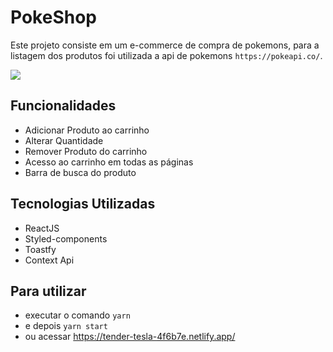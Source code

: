 # PokeShop

Este projeto consiste em um e-commerce de compra de pokemons, para a listagem dos produtos foi utilizada a api de pokemons `https://pokeapi.co/`. 

![](simulacao.gif)




## Funcionalidades 
  * Adicionar Produto ao carrinho
  * Alterar Quantidade
  * Remover Produto do carrinho
  * Acesso ao carrinho em todas as páginas
  * Barra de busca do produto
  
## Tecnologias Utilizadas
  * ReactJS
  * Styled-components
  * Toastfy
  * Context Api

## Para utilizar 
 * executar o comando `yarn`
 * e depois `yarn start`
 * ou acessar https://tender-tesla-4f6b7e.netlify.app/



